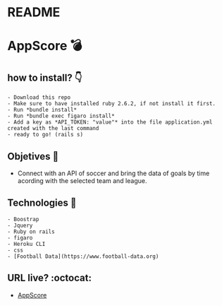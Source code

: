 # README

# AppScore :bomb:

## how to install? :point_down:

```
- Download this repo
- Make sure to have installed ruby 2.6.2, if not install it first.
- Run *bundle install*
- Run *bundle exec figaro install*
- Add a key as *API_TOKEN: "value"* into the file application.yml created with the last command
- ready to go! (rails s)
```

## Objetives :palm_tree:

- Connect with an API of soccer and bring the data of goals by time acording with the selected team and league.


## Technologies :page_with_curl:

```
- Boostrap
- Jquery
- Ruby on rails
- figaro
- Heroku CLI
- css
- [Football Data](https://www.football-data.org)
```

## URL live? :octocat:

- [AppScore](https://appscore.herokuapp.com/)
